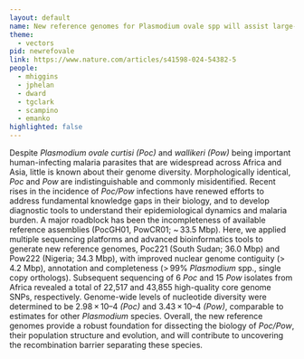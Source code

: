 ```yaml
---
layout: default
name: New reference genomes for Plasmodium ovale spp will assist large-scale genomic studies of these neglected malaria parasites.
theme: 
  - vectors
pid: newrefovale
link: https://www.nature.com/articles/s41598-024-54382-5
people:
  - mhiggins
  - jphelan
  - dward
  - tgclark
  - scampino
  - emanko
highlighted: false
---
```


Despite <i>Plasmodium ovale curtisi (Poc)</i> and <i>wallikeri (Pow)</i> being important human-infecting malaria parasites that are widespread across Africa and Asia, little is known about their genome diversity. Morphologically identical, <i>Poc</i> and <i>Pow</i> are indistinguishable and commonly misidentified. Recent rises in the incidence of <i>Poc/Pow</i> infections have renewed efforts to address fundamental knowledge gaps in their biology, and to develop diagnostic tools to understand their epidemiological dynamics and malaria burden. A major roadblock has been the incompleteness of available reference assemblies (PocGH01, PowCR01; ~ 33.5 Mbp). Here, we applied multiple sequencing platforms and advanced bioinformatics tools to generate new reference genomes, Poc221 (South Sudan; 36.0 Mbp) and Pow222 (Nigeria; 34.3 Mbp), with improved nuclear genome contiguity (> 4.2 Mbp), annotation and completeness (> 99% <i>Plasmodium</i> spp., single copy orthologs). Subsequent sequencing of 6 <i>Poc</i> and 15 <i>Pow</i> isolates from Africa revealed a total of 22,517 and 43,855 high-quality core genome SNPs, respectively. Genome-wide levels of nucleotide diversity were determined to be 2.98 × 10–4 <i>(Poc)</i> and 3.43 × 10–4 <i>(Pow)</i>, comparable to estimates for other <i>Plasmodium</i> species. Overall, the new reference genomes provide a robust foundation for dissecting the biology of <i>Poc/Pow</i>, their population structure and evolution, and will contribute to uncovering the recombination barrier separating these species.
